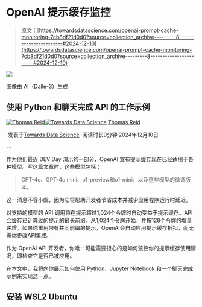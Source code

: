 # OpenAI 提示缓存监控

> 原文：[https://towardsdatascience.com/openai-prompt-cache-monitoring-7cb8df21d0d0?source=collection_archive---------8-----------------------#2024-12-10](https://towardsdatascience.com/openai-prompt-cache-monitoring-7cb8df21d0d0?source=collection_archive---------8-----------------------#2024-12-10)

![](../Images/4346b5c75c12de574747e6ebd1229e71.png)

图像由 AI（Dalle-3）生成

## 使用 Python 和聊天完成 API 的工作示例

[](https://medium.com/@thomas_reid?source=post_page---byline--7cb8df21d0d0--------------------------------)[![Thomas Reid](../Images/c1b4e5f577272633ba07e5dbfd21c02d.png)](https://medium.com/@thomas_reid?source=post_page---byline--7cb8df21d0d0--------------------------------)[](https://towardsdatascience.com/?source=post_page---byline--7cb8df21d0d0--------------------------------)[![Towards Data Science](../Images/a6ff2676ffcc0c7aad8aaf1d79379785.png)](https://towardsdatascience.com/?source=post_page---byline--7cb8df21d0d0--------------------------------) [Thomas Reid](https://medium.com/@thomas_reid?source=post_page---byline--7cb8df21d0d0--------------------------------)

·发表于[Towards Data Science](https://towardsdatascience.com/?source=post_page---byline--7cb8df21d0d0--------------------------------) ·阅读时长9分钟·2024年12月10日

--

作为他们最近 DEV Day 演示的一部分，OpenAI 宣布提示缓存现在已经适用于各种模型。写这篇文章时，这些模型包括：

> GPT-4o、GPT-4o mini、o1-preview和o1-mini，以及这些模型的微调版本。

这一消息不容小觑，因为它将帮助开发者节省成本并减少应用程序运行时延迟。

对支持的模型的 API 调用将在提示超过1,024个令牌时自动受益于提示缓存。API 会缓存已计算过的提示的最长前缀，从1,024个令牌开始，并按128个令牌的增量递增。如果你重用带有共同前缀的提示，OpenAI会自动应用提示缓存折扣，而无需你更改API集成。

作为 OpenAI API 开发者，你唯一可能需要担心的是如何监控你的提示缓存使用情况，即检查它是否已被应用。

在本文中，我将向你展示如何使用 Python、Jupyter Notebook 和一个聊天完成示例来实现这一点。

## 安装 WSL2 Ubuntu
